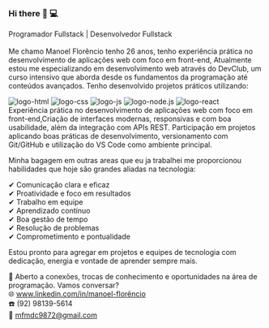 
### Hi there  :wave:  :computer:
Programador Fullstack | Desenvolvedor Fullstack
<br>
<br>
Me chamo Manoel Florêncio tenho 26 anos, tenho experiência prática no desenvolvimento de aplicações web com foco em front-end, Atualmente estou me especializando em desenvolvimento web através do DevClub,
um curso intensivo que aborda desde os fundamentos da programação até conteúdos avançados. Tenho desenvolvido projetos práticos utilizando: 

 
<img src="https://img.shields.io/badge/HTML-239120?style=for-the-badge&logo=html5&logoColor=white" alt=" logo-html">
<img  src="https://img.shields.io/badge/CSS-239120?&style=for-the-badge&logo=css3&logoColor=white" alt=" logo-css">
<img    src="https://img.shields.io/badge/JavaScript-F7DF1E?style=for-the-badge&logo=javascript&logoColor=black" alt=" logo-js">
<img    src="https://img.shields.io/badge/Node.js-43853D?style=for-the-badge&logo=node.js&logoColor=white" alt=" logo-node.js">
<img    src="https://img.shields.io/badge/react%20os-0088CC?style=for-the-badge&logo=reactos&logoColor=white" alt=" logo-react">
 <br>
 Experiência prática no desenvolvimento de aplicações web com foco em front-end,Criação de interfaces modernas, responsivas e com boa usabilidade, além da integração com APIs REST.
Participação em projetos aplicando boas práticas de desenvolvimento, versionamento com Git/GitHub e utilização do VS Code como ambiente principal.
 
 Minha bagagem em outras areas que eu ja trabalhei me proporcionou habilidades que hoje são grandes aliadas na tecnologia:

✔ Comunicação clara e eficaz <br>
✔ Proatividade e foco em resultados  <br>
✔ Trabalho em equipe <br>
✔ Aprendizado contínuo <br>
✔ Boa gestão de tempo <br>
✔ Resolução de problemas <br>
✔ Comprometimento e pontualidade <br>

Estou pronto para agregar em projetos e equipes de tecnologia com dedicação, energia e vontade de aprender sempre mais.

📩 Aberto a conexões, trocas de conhecimento e oportunidades na área de programação. Vamos conversar?<br>
:globe_with_meridians: www.linkedin.com/in/manoel-florêncio <br>
:telephone:  (92) 98139-5614 <br>
:e-mail: mfmdc9872@gmail.com 
